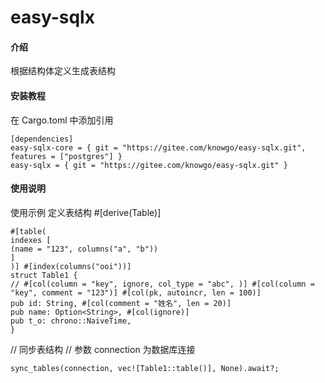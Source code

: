 # easy-sqlx

#### 介绍

根据结构体定义生成表结构

#### 安装教程

在 Cargo.toml 中添加引用
```
[dependencies]
easy-sqlx-core = { git = "https://gitee.com/knowgo/easy-sqlx.git", features = ["postgres"] }
easy-sqlx = { git = "https://gitee.com/knowgo/easy-sqlx.git" }
```
#### 使用说明

使用示例
定义表结构 #[derive(Table)]
```
#[table(
indexes [
(name = "123", columns("a", "b"))
]
)] #[index(columns("ooi"))]
struct Table1 {
// #[col(column = "key", ignore, col_type = "abc", )] #[col(column = "key", comment = "123")] #[col(pk, autoincr, len = 100)]
pub id: String, #[col(comment = "姓名", len = 20)]
pub name: Option<String>, #[col(ignore)]
pub t_o: chrono::NaiveTime,
}
```
// 同步表结构
// 参数 connection 为数据库连接
```
sync_tables(connection, vec![Table1::table()], None).await?;
```
